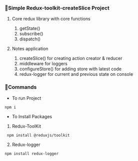 ### 📗Simple Redux-toolkit-createSlice Project
1. Core redux library with core functions
   1. getState()
   2. subscribe()
   3. dispatch()

2. Notes application
   1. createSlice() for creating action creator & reducer
   2. middleware for loggers
   3. configureStore() for adding store with latest code
   4. redux-logger for current and previous state on console

### 📗Commands
* To run Project
```
npm i
```
* To Install Packages
1. Redux-ToolKit
```
 npm install @reduxjs/toolkit
```
 
 2. Redux-logger

 ```
 npm install redux-logger
 ```


